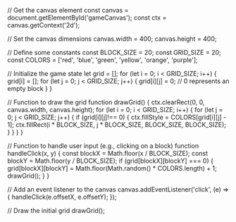 // Get the canvas element
const canvas = document.getElementById('gameCanvas');
const ctx = canvas.getContext('2d');

// Set the canvas dimensions
canvas.width = 400;
canvas.height = 400;

// Define some constants
const BLOCK_SIZE = 20;
const GRID_SIZE = 20;
const COLORS = ['red', 'blue', 'green', 'yellow', 'orange', 'purple'];

// Initialize the game state
let grid = [];
for (let i = 0; i < GRID_SIZE; i++) {
  grid[i] = [];
  for (let j = 0; j < GRID_SIZE; j++) {
    grid[i][j] = 0; // 0 represents an empty block
  }
}

// Function to draw the grid
function drawGrid() {
  ctx.clearRect(0, 0, canvas.width, canvas.height);
  for (let i = 0; i < GRID_SIZE; i++) {
    for (let j = 0; j < GRID_SIZE; j++) {
      if (grid[i][j]!== 0) {
        ctx.fillStyle = COLORS[grid[i][j] - 1];
        ctx.fillRect(i * BLOCK_SIZE, j * BLOCK_SIZE, BLOCK_SIZE, BLOCK_SIZE);
      }
    }
  }
}

// Function to handle user input (e.g., clicking on a block)
function handleClick(x, y) {
  const blockX = Math.floor(x / BLOCK_SIZE);
  const blockY = Math.floor(y / BLOCK_SIZE);
  if (grid[blockX][blockY] === 0) {
    grid[blockX][blockY] = Math.floor(Math.random() * COLORS.length) + 1;
    drawGrid();
  }
}

// Add an event listener to the canvas
canvas.addEventListener('click', (e) => {
  handleClick(e.offsetX, e.offsetY);
});

// Draw the initial grid
drawGrid();
